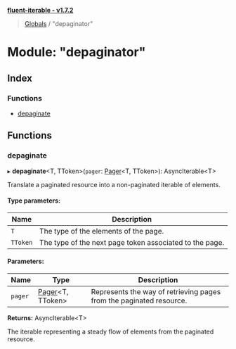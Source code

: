 **[fluent-iterable - v1.7.2](../README.md)**

> [Globals](../README.md) / "depaginator"

# Module: "depaginator"

## Index

### Functions

* [depaginate](_depaginator_.md#depaginate)

## Functions

### depaginate

▸ **depaginate**\<T, TToken>(`pager`: [Pager](../interfaces/_types_.pager.md)\<T, TToken>): AsyncIterable\<T>

Translate a paginated resource into a non-paginated iterable of elements.

#### Type parameters:

Name | Description |
------ | ------ |
`T` | The type of the elements of the page. |
`TToken` | The type of the next page token associated to the page. |

#### Parameters:

Name | Type | Description |
------ | ------ | ------ |
`pager` | [Pager](../interfaces/_types_.pager.md)\<T, TToken> | Represents the way of retrieving pages from the paginated resource. |

**Returns:** AsyncIterable\<T>

The iterable representing a steady flow of elements from the paginated resource.
